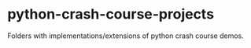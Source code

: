 # python-crash-course-projects
Folders with implementations/extensions of python crash course demos.
